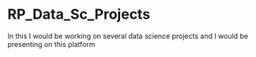 # RP_Data_Sc_Projects
In this I would be working on several data science projects and I would be presenting on this platform 
